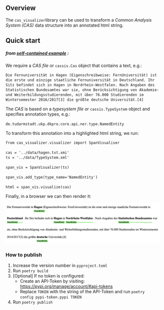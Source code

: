 ## Overview

The `cas_visualizer`library can be used to transform a *Common Analysis System (CAS)* data structure into an annotated html string.

## Quick start

##### from [self-contained example](https://github.com/catalpa-cl/cas-visualizer/blob/3bd8cb9454010a48e274deb88c4c80b39e1c17e9/examples/spacy_visualization_example.py) :
We require a *CAS file* or `cassis.Cas` object that contains a text, e.g.:

```
Die Fernuniversität in Hagen (Eigenschreibweise: FernUniversität) ist die erste und einzige staatliche Fernuniversität in Deutschland. Ihr Sitz befindet sich in Hagen in Nordrhein-Westfalen. Nach Angaben des Statistischen Bundesamtes war sie, ohne Berücksichtigung von Akademie- und Weiterbildungsstudierenden, mit über 76.000 Studierenden im Wintersemester 2016/2017[3] die größte deutsche Universität.[4]
```

The *CAS* is based on a *typesystem file* or `cassis.TypeSystem` object and specifies annotation types, e.g.: 

`de.tudarmstadt.ukp.dkpro.core.api.ner.type.NamedEntity`

To transform this annotation into a highlighted html string, we run:

```
from cas_visualizer.visualizer import SpanVisualiser

cas = '../data/hagen.txt.xmi'
ts = '../data/TypeSystem.xml'

span_vis = SpanVisualizer(ts)

span_vis.add_type(type_name='NamedEntity')

html = span_vis.visualize(cas)
```
Finally, in a browser we can then render it:

![Screenshot_1](https://raw.githubusercontent.com/catalpa-cl/cas-visualizer/5619438ed444b62392f76ac7151ee6c7c9d8ea61/img/readme_img.png)

### How to publish

1) Increase the version number in `pyproject.toml`
2) Run `poetry build`
3) [Optional] If no token is configured:
   * Create an API-Token by visiting: https://pypi.org/manage/account/#api-tokens
   * Replace `TOKEN` with the string of the API-Token and run `poetry config pypi-token.pypi TOKEN`
4) Run `poetry publish`